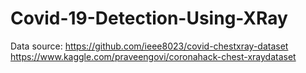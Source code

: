 # Covid-19-Detection-Using-XRay

Data source: https://github.com/ieee8023/covid-chestxray-dataset
             https://www.kaggle.com/praveengovi/coronahack-chest-xraydataset       
